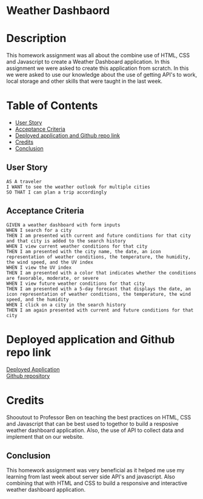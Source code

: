 # Weather Dashbaord

# Description

This homework assignment was all about the combine use of HTML, CSS and Javascript to create a Weather Dashboard application. In this assignment we were asked to create this application from scratch. In this we were asked to use our knowledge about the use of getting API's to work, local storage and other skills that were taught in the last week.

# Table of Contents

* <a href="#user-story">User Story</a>
* <a href="#acceptance-criteria">Acceptance Criteria</a>
* <a href="#deployed-application-and-github-repo-link">Deployed application and Github repo link</a>
* <a href="#credits">Credits</a>
* <a href="#conclusion">Conclusion</a>

## User Story

```
AS A traveler
I WANT to see the weather outlook for multiple cities
SO THAT I can plan a trip accordingly
```

## Acceptance Criteria

```
GIVEN a weather dashboard with form inputs
WHEN I search for a city
THEN I am presented with current and future conditions for that city and that city is added to the search history
WHEN I view current weather conditions for that city
THEN I am presented with the city name, the date, an icon representation of weather conditions, the temperature, the humidity, the wind speed, and the UV index
WHEN I view the UV index
THEN I am presented with a color that indicates whether the conditions are favorable, moderate, or severe
WHEN I view future weather conditions for that city
THEN I am presented with a 5-day forecast that displays the date, an icon representation of weather conditions, the temperature, the wind speed, and the humidity
WHEN I click on a city in the search history
THEN I am again presented with current and future conditions for that city
```


# Deployed application and Github repo link

<a href="https://hassany99.github.io/weather-dashboard/" target="_blank">Deployed Application</a>
<br>
<a href="https://github.com/HassanY99/weather-dashboard" target="_blank">Github repository</a>
</br>

# Credits

Shooutout to Professor Ben on teaching the best practices on HTML, CSS and Javascript that can be best used to togethor to build a resposive weather dashboard application. Also, the use of API to collect data and implement that on our website.


## Conclusion

This homework assignment was very beneficial as it helped me use my learning from last week about server side API's and javascript. Also combining that with HTML and CSS to build a responsive and interactive weather dashboard application.